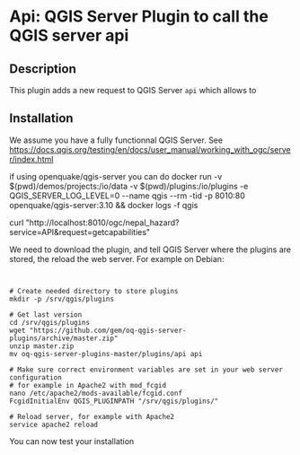 Api: QGIS Server Plugin to call the QGIS server api
=================================================================================

Description
-----------

This plugin adds a new request to QGIS Server `api` which allows to 

Installation
------------

We assume you have a fully functionnal QGIS Server.
See https://docs.qgis.org/testing/en/docs/user_manual/working_with_ogc/server/index.html

if using openquake/qgis-server you can do 
docker run -v $(pwd)/demos/projects:/io/data -v $(pwd)/plugins:/io/plugins -e QGIS_SERVER_LOG_LEVEL=0 --name qgis --rm -tid -p 8010:80 openquake/qgis-server:3.10 && docker logs -f qgis

curl "http://localhost:8010/ogc/nepal_hazard?service=API&request=getcapabilities"

We need to download the plugin, and tell QGIS Server where the plugins are stored, the reload the web server.
For example on Debian:

```


# Create needed directory to store plugins
mkdir -p /srv/qgis/plugins

# Get last version
cd /srv/qgis/plugins
wget "https://github.com/gem/oq-qgis-server-plugins/archive/master.zip"
unzip master.zip
mv oq-qgis-server-plugins-master/plugins/api api

# Make sure correct environment variables are set in your web server configuration
# for example in Apache2 with mod_fcgid
nano /etc/apache2/mods-available/fcgid.conf
FcgidInitialEnv QGIS_PLUGINPATH "/srv/qgis/plugins/"

# Reload server, for example with Apache2
service apache2 reload
```

You can now test your installation
